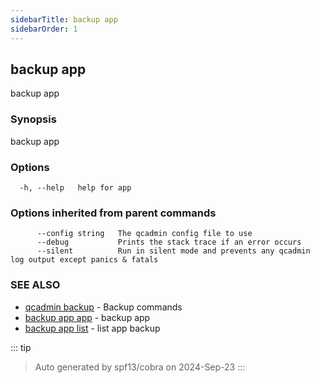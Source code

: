 ```yaml
---
sidebarTitle: backup app
sidebarOrder: 1
---
```


## backup app

backup app

### Synopsis

backup app

### Options

```
  -h, --help   help for app
```

### Options inherited from parent commands

```
      --config string   The qcadmin config file to use
      --debug           Prints the stack trace if an error occurs
      --silent          Run in silent mode and prevents any qcadmin log output except panics & fatals
```

### SEE ALSO

* [qcadmin backup](backup.md)	 - Backup commands
* [backup app app](backup_app_app.md)	 - backup app
* [backup app list](backup_app_list.md)	 - list app backup

::: tip
>Auto generated by spf13/cobra on 2024-Sep-23
:::